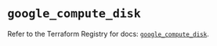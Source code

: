 # `google_compute_disk`

Refer to the Terraform Registry for docs: [`google_compute_disk`](https://registry.terraform.io/providers/hashicorp/google-beta/5.16.0/docs/resources/google_compute_disk).
